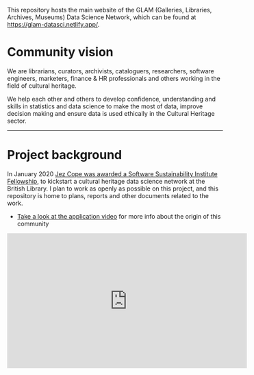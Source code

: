 This repository hosts the main website of the GLAM (Galleries, Libraries, Archives, Museums) Data Science Network, which can be found at <https://glam-datasci.netlify.app/>.

# Community vision

We are librarians, curators, archivists, cataloguers, researchers, software engineers, marketers, finance & HR professionals and others working in the field of cultural heritage.

We help each other and others to develop confidence, understanding and skills in statistics and data science to make the most of data, improve decision making and ensure data is used ethically in the Cultural Heritage sector.

* * * * * * * * * * * * * * * * * * * * * * * * * * * * * * * * * * * * * * * *

# Project background

In January 2020 [Jez Cope was awarded a Software Sustainability Institute Fellowship][fellowship], to kickstart a cultural heritage data science network at the British Library. I plan to work as openly as possible on this project, and this repository is home to plans, reports and other documents related to the work.

- [Take a look at the application video][video] for more info about the origin of this community

[video]: https://scitech.video/videos/watch/6e80095f-42cc-4fa3-9596-4cfe355440cc "SSI Fellowship application 2020"

<iframe width="560" height="315" sandbox="allow-same-origin allow-scripts" src="https://scitech.video/videos/embed/6e80095f-42cc-4fa3-9596-4cfe355440cc" frameborder="0" allowfullscreen></iframe>

[fellowship]: https://erambler.co.uk/blog/ssi-fellowship/
